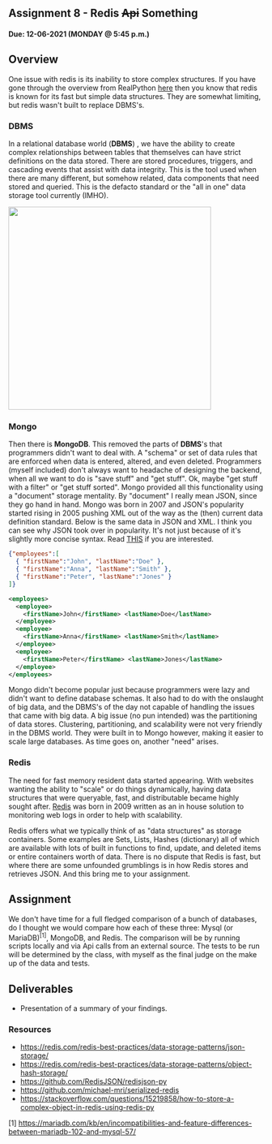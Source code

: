 ## Assignment 8 - Redis ~~Api~~ Something
#### Due: 12-06-2021 (MONDAY @ 5:45 p.m.)

## Overview

One issue with redis is its inability to store complex structures.  If you  have gone through the overview from RealPython [here](https://realpython.com/python-redis/) then you know that redis is known for its fast but simple data structures. They are somewhat limiting, but redis wasn't built to replace DBMS's. 

### DBMS

In a relational database world (**DBMS**) , we have the ability to create complex relationships between tables that themselves can have strict definitions on the data stored. There are stored procedures, triggers, and cascading events that assist with data integrity.  This is the tool used when there are many different, but somehow related, data components that need stored and queried. This is the defacto standard or the "all in one" data storage tool currently (IMHO). 

<img src="https://cs.msutexas.edu/~griffin/zcloud/zcloud-files/imdb_schema.png" width="400">

### Mongo

Then there is **MongoDB**. This removed the parts of **DBMS**'s that programmers didn't want to deal with. A "schema" or set of data rules that are enforced when data is entered, altered, and even deleted. Programmers (myself included) don't always want to headache of designing the backend, when all we want to do is "save stuff" and "get stuff". Ok, maybe "get stuff with a filter" or "get stuff sorted". Mongo provided all this functionality using a "document" storage mentality. By "document" I really mean JSON, since they go hand in hand. Mongo was born in 2007 and JSON's popularity started rising in 2005 pushing XML out of the way as the (then) current data definition standard. Below is the same data in JSON and XML. I think you can see why JSON took over in popularity. It's not just because of it's slightly more concise syntax. Read [THIS](https://twobithistory.org/2017/09/21/the-rise-and-rise-of-json.html) if you are interested.

```json
{"employees":[
  { "firstName":"John", "lastName":"Doe" },
  { "firstName":"Anna", "lastName":"Smith" },
  { "firstName":"Peter", "lastName":"Jones" }
]}
```

```xml
<employees>
  <employee>
    <firstName>John</firstName> <lastName>Doe</lastName>
  </employee>
  <employee>
    <firstName>Anna</firstName> <lastName>Smith</lastName>
  </employee>
  <employee>
    <firstName>Peter</firstName> <lastName>Jones</lastName>
  </employee>
</employees>
```

Mongo didn't become popular just because programmers were lazy and didn't want to define database schemas. It also had to do with the onslaught of big data, and the DBMS's of the day not capable of handling the issues that came with big data. A big issue (no pun intended) was the partitioning of data stores. Clustering, partitioning, and scalability were not very friendly in the DBMS world. They were built in to Mongo however, making it easier to scale large databases. As time goes on, another "need" arises. 

### Redis

The need for fast memory resident data started appearing. With websites wanting the ability to "scale" or do things dynamically, having data structures that were queryable, fast, and distributable became highly sought after. [Redis](https://en.wikipedia.org/wiki/Redis) was born in 2009 written as an in house solution to monitoring web logs in order to help with scalability. 

Redis offers what we typically think of as "data structures" as storage containers. Some examples are Sets, Lists, Hashes (dictionary) all of which are available with lots of built in functions to find, update, and deleted items or entire containers worth of data. There is no dispute that Redis is fast, but where there are some unfounded grumblings is in how Redis stores and retrieves JSON. And this bring me to your assignment. 

## Assignment

We don't have time for a full fledged comparison of a bunch of databases, do I thought we would compare how each of these three: Mysql (or MariaDB)<sup>[1]</sup>, MongoDB, and Redis. The comparison will be by running scripts locally and via Api calls from an external source. The tests to be run will be determined by the class, with myself as the final judge on the make up of the data and tests.







## Deliverables

- Presentation of a summary of your findings. 


### Resources

- https://redis.com/redis-best-practices/data-storage-patterns/json-storage/
- https://redis.com/redis-best-practices/data-storage-patterns/object-hash-storage/
- https://github.com/RedisJSON/redisjson-py
- https://github.com/michael-mri/serialized-redis
- https://stackoverflow.com/questions/15219858/how-to-store-a-complex-object-in-redis-using-redis-py



[1] https://mariadb.com/kb/en/incompatibilities-and-feature-differences-between-mariadb-102-and-mysql-57/


